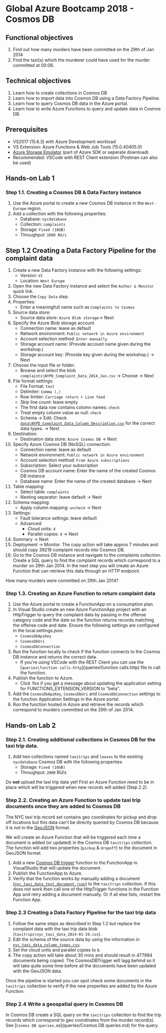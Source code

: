 # Global Azure Bootcamp 2018 - Cosmos DB

## Functional objectives

1. Find out how many murders have been committed on the 29th of Jan 2014
2. Find the taxi(s) which the murderer could have used for the murder committed at 00:06.

## Technical objectives

1. Learn how to create collections in Cosmos DB
2. Learn how to import data into Cosmos DB using a Data Factory Pipeline.
3. Learn how to query Cosmos DB data in the Azure portal.
4. Learn how to write Azure Functions to query and update data in Cosmos DB.

## Prerequisites

- VS2017 (15.6.3) with Azure Development workload
- VS Extension: Azure Functions & Web Job Tools (15.0.40405.0)
- [Azure Storage Emulator](https://docs.microsoft.com/en-us/azure/storage/common/storage-use-emulator) (part of Azure SDK or seperate download)
- Recommended: VSCode with REST Client extension (Postman can also be used)

## Hands-on Lab 1

### Step 1.1. Creating a Cosmos DB & Data Factory instance

1. Use the Azure portal to create a new Cosmos DB instance in the `West-Europe` region.
2. Add a collection with the following properties:
    - Database: `nycdatabase`
    - Collection: `complaints`
    - Storage: `Fixed (10GB)`
    - Throughput: `1000 RU/s`
## Step 1.2 Creating a Data Factory Pipeline for the complaint data

1. Create a new Data Factory instance with the following settings:
    - Version: `V2`
    - Location: `West Europe`
2. Open the new Data Factory instance and select the `Author & Monitor` quick link. 
3. Choose the `Copy Data` step.
4. Properties:
    - Enter a meaningfull name such as `Complaints to Cosmos`
5. Source data store:
    - Source data store: `Azure Blob storage`-> Next
6. Specify the Azure Blob storage account
    - Connection name: leave as default
    - Network environment: `Public network in Azure environment`
    - Account selection method: `Enter manually`
    - Storage account name: (Provide account name given during the workshop.)
    - Storage account key: (Provide key given during the workshop.) -> Next
7. Choose the input file or folder:
    - Browse and select the blob `complaints\NYPD_Complaint_Data_2014_Jan.csv` -> Choose -> Next
8. File format settings:
    - File Format: `text`
    - Delimiter: `Comma (,)`
    - Row limiter: `Carriage return + Line feed`
    - Skip line count: leave empty
    - The first data row contains colomn names: `check`
    - Treat empty column value as null: `check`
    - Schema -> Edit: Check [`data\NYPD_Complaint_Data_Column_Description.csv`](data\NYPD_Complaint_Data_Column_Description.csv) for the correct data types. -> Next
9. Destination:
    - Destination data store: `Azure Cosmos DB` -> Next
10. Specify Azure Cosmos DB (NoSQL) connection:
    - Connection name: leave as default
    - Network environment: `Public network in Azure environment`
    - Account selection method: `From Azure subscriptions`
    - Subscription: Select your subscription
    - Cosmos DB account name: Enter the name of the created Cosmos DB instance
    - Database name: Enter the name of the created database -> Next
11. Table mapping:
    - Select table: `complaints` 
    - Nesting separator: leave default -> Next
12. Schema mapping:
    - Apply column mapping: `uncheck` -> Next
13.  Settings:
     - Fault tolerance settings: leave default
     - Advanced:
        - Cloud units: `4`
        - Parallel copies: `4` -> Next
14. Summary -> Next
15. Deployment -> Monitor. The copy action will take approx 7 minutes and should copy 39219 complaint records into Cosmos DB.
16. Go to the Cosmos DB instance and navigate to the complaints collection. Create a SQL query to find the complaint records which correspond to a murder on 29th Jan 2014. In the next step you will create an Azure Function that can retrieve this data through an HTTP endpoint.

How many murders were committed on 29th Jan 2014?

### Step 1.3. Creating an Azure Function to return complaint data

1. Use the Azure portal to create a FunctionApp on a consumption plan.
2. In Visual Studio create an new Azure FunctionApp project with an HttpTrigger to query the complaint data by passing in the offense category code and the date so the function returns records matching the offense code and date. Ensure the following settings are configured in the local.settings.json:
    - `CosmosDbApiKey`
    - `CosmosDbUri`
    - `CosmosDbConnection`
3. Run the function locally to check if the function connects to the Cosmos DB instance and returns the correct data. 
    - If you're using VSCode with the REST Client you can use the [`queries\function calls.http`](queries\function calls.http) file to call the function.
4. Publish the function to Azure. 
    - Click _Yes_ if you get a message about updating the application setting for FUNCTIONS_EXTENSION_VERSION to "beta".
5. Add the `CosmosDbApiKey`, `CosmosDbUri` and `CosmosDbConnection` settings to the function Application Settings in the Azure portal.
6. Run the function hosted in Azure and retrieve the records which correspond to murders committed on the 29th of Jan 2014. 

## Hands-on Lab 2

### Step 2.1. Creating additional collections in Cosmos DB for the taxi trip data.

1. Add two collections named `taxitrips` and `leases` to the existing `nycdatabase` Cosmos DB with the following properties:
    - Storage: `Fixed (10GB)`
    - Throughput: `2000` RU/s

Do __not__ upload the taxi trip data yet! First an Azure Function need to be in place which will be triggered when new records will added (Step 2.2).

### Step 2.2. Creating an Azure Function to update taxi trip documents once they are added to Cosmos DB

The NYC taxi trip record set contains geo coordinates for pickup and drop off locations but this data can't be directly queried by Cosmos DB because it is not in the [GeoJSON](https://docs.microsoft.com/en-us/azure/cosmos-db/geospatial) format. 

We will create an Azure Function that will be triggered each time a document is added (or updated) in the Cosmos DB `taxitrips` collection. The function  will add two properties (`pickup` & `dropoff`) to the document in GeoJSON format.

1. Add a new [Cosmos DB trigger](https://docs.microsoft.com/en-us/azure/azure-functions/functions-bindings-cosmosdb) function to the FunctionApp in VisualStudio that will update the document.
2. Publish the FunctionApp to Azure.
3. Verify that the function works by manually adding a document [(`nyc_taxi_data_test_document.json`)](data/nyc_taxi_data_test_document.json) to the `taxitrips` collection. If this does not work then call one of the HttpTrigger functions in the Function App and retry adding a document manually. Or if all else fails, restart the Function App.

### Step 2.3 Creating a Data Factory Pipeline for the taxi trip data

1. Follow the same steps as described in Step 1.2 but replace the complaint data with the taxi trip data blob (`taxitrips\nyc_taxi_data_2014-01-29.csv`). 
2. Edit the schema of the source data by using the information in [`nyc_taxi_data_column_types.csv`](data/nyc_taxi_data_column_types.csv). 
3. Set the cloud units and parallel copies to `8`. 
4. The copy action will take about 30 mins and should result in 477984 documents being copied. The CosmosDBTrigger will lagg behind so it will take quite some time before all the documents have been updated with the GeoJSON data.

Once the pipeline is started you can spot check some documents in the `taxitrips` collection to verify if the new properties are added by the Azure Function.

### Step 2.4 Write a geospatial query in Cosmos DB 

In Cosmos DB create a SQL query on the `taxitrips` collection to find the trip records which correspond to geo coordinates from the murder record(s). See [`Cosmos DB queries.md`](queries/Cosmos DB queries.md) for the query.

